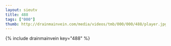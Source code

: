 ```yaml
--- 
layout: sieutv
title: 488
tags: ["000"]
thumb: http://drainmainvein.com/media/videos/tmb/000/000/488/player.jpg
---
```

{% include drainmainvein key="488" %} 

